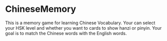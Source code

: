 # ChineseMemory
This is a memory game for learning Chinese Vocabulary. Your can select your HSK level and whether you want to cards to show hanzi or pinyin. Your goal is to match the Chinese words with the English words.
